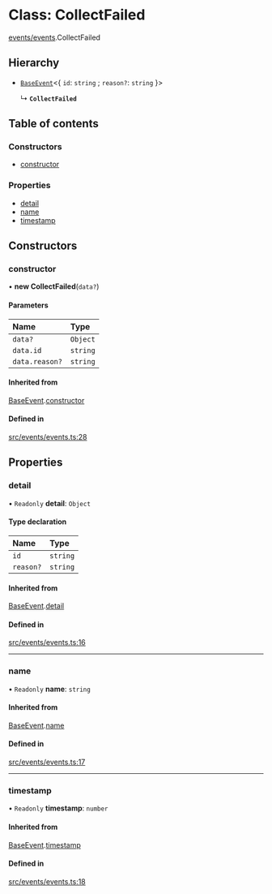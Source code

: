 # Class: CollectFailed

[events/events](../modules/events_events).CollectFailed

## Hierarchy

- [`BaseEvent`](events_events.BaseEvent)<{ `id`: `string` ; `reason?`: `string`  }\>

  ↳ **`CollectFailed`**

## Table of contents

### Constructors

- [constructor](events_events.CollectFailed#constructor)

### Properties

- [detail](events_events.CollectFailed#detail)
- [name](events_events.CollectFailed#name)
- [timestamp](events_events.CollectFailed#timestamp)

## Constructors

### constructor

• **new CollectFailed**(`data?`)

#### Parameters

| Name | Type |
| :------ | :------ |
| `data?` | `Object` |
| `data.id` | `string` |
| `data.reason?` | `string` |

#### Inherited from

[BaseEvent](events_events.BaseEvent).[constructor](events_events.BaseEvent#constructor)

#### Defined in

[src/events/events.ts:28](https://github.com/golemfactory/yajsapi/blob/7987f19/src/events/events.ts#L28)

## Properties

### detail

• `Readonly` **detail**: `Object`

#### Type declaration

| Name | Type |
| :------ | :------ |
| `id` | `string` |
| `reason?` | `string` |

#### Inherited from

[BaseEvent](events_events.BaseEvent).[detail](events_events.BaseEvent#detail)

#### Defined in

[src/events/events.ts:16](https://github.com/golemfactory/yajsapi/blob/7987f19/src/events/events.ts#L16)

___

### name

• `Readonly` **name**: `string`

#### Inherited from

[BaseEvent](events_events.BaseEvent).[name](events_events.BaseEvent#name)

#### Defined in

[src/events/events.ts:17](https://github.com/golemfactory/yajsapi/blob/7987f19/src/events/events.ts#L17)

___

### timestamp

• `Readonly` **timestamp**: `number`

#### Inherited from

[BaseEvent](events_events.BaseEvent).[timestamp](events_events.BaseEvent#timestamp)

#### Defined in

[src/events/events.ts:18](https://github.com/golemfactory/yajsapi/blob/7987f19/src/events/events.ts#L18)
